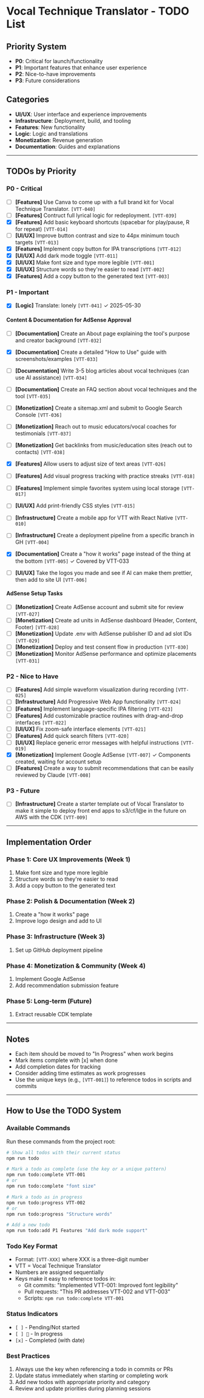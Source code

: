 # Vocal Technique Translator - TODO List

## Priority System

- **P0**: Critical for launch/functionality
- **P1**: Important features that enhance user experience
- **P2**: Nice-to-have improvements
- **P3**: Future considerations

## Categories

- **UI/UX**: User interface and experience improvements
- **Infrastructure**: Deployment, build, and tooling
- **Features**: New functionality
- **Logic**: Logic and translations
- **Monetization**: Revenue generation
- **Documentation**: Guides and explanations

---

## TODOs by Priority

### P0 - Critical

- [ ] **[Features]** Use Canva to come up with a full brand kit for Vocal Technique Translator. `[VTT-040]`
- [ ] **[Features]** Contruct full lyrical logic for redeployment. `[VTT-039]`
- [x] **[Features]** Add basic keyboard shortcuts (spacebar for play/pause, R for repeat) `[VTT-014]`
- [ ] **[UI/UX]** Improve button contrast and size to 44px minimum touch targets `[VTT-013]`
- [x] **[Features]** Implement copy button for IPA transcriptions `[VTT-012]`
- [x] **[UI/UX]** Add dark mode toggle `[VTT-011]`
- [x] **[UI/UX]** Make font size and type more legible `[VTT-001]`
- [x] **[UI/UX]** Structure words so they're easier to read `[VTT-002]`
- [x] **[Features]** Add a copy button to the generated text `[VTT-003]`

### P1 - Important

- [x] **[Logic]** Translate: lonely `[VTT-041]` ✓ 2025-05-30

#### Content & Documentation for AdSense Approval

- [ ] **[Documentation]** Create an About page explaining the tool's purpose and creator background `[VTT-032]`
- [x] **[Documentation]** Create a detailed "How to Use" guide with screenshots/examples `[VTT-033]`
- [ ] **[Documentation]** Write 3-5 blog articles about vocal techniques (can use AI assistance) `[VTT-034]`
- [ ] **[Documentation]** Create an FAQ section about vocal techniques and the tool `[VTT-035]`
- [ ] **[Monetization]** Create a sitemap.xml and submit to Google Search Console `[VTT-036]`
- [ ] **[Monetization]** Reach out to music educators/vocal coaches for testimonials `[VTT-037]`
- [ ] **[Monetization]** Get backlinks from music/education sites (reach out to contacts) `[VTT-038]`

- [x] **[Features]** Allow users to adjust size of text areas `[VTT-026]`
- [ ] **[Features]** Add visual progress tracking with practice streaks `[VTT-018]`
- [ ] **[Features]** Implement simple favorites system using local storage `[VTT-017]`
- [ ] **[UI/UX]** Add print-friendly CSS styles `[VTT-015]`
- [ ] **[Infrastructure]** Create a mobile app for VTT with React Native `[VTT-010]`
- [ ] **[Infrastructure]** Create a deployment pipeline from a specific branch in GH `[VTT-004]`
- [x] **[Documentation]** Create a "how it works" page instead of the thing at the bottom `[VTT-005]` ✓ Covered by VTT-033
- [ ] **[UI/UX]** Take the logos you made and see if AI can make them prettier, then add to site UI `[VTT-006]`

#### AdSense Setup Tasks

- [ ] **[Monetization]** Create AdSense account and submit site for review `[VTT-027]`
- [ ] **[Monetization]** Create ad units in AdSense dashboard (Header, Content, Footer) `[VTT-028]`
- [ ] **[Monetization]** Update .env with AdSense publisher ID and ad slot IDs `[VTT-029]`
- [ ] **[Monetization]** Deploy and test consent flow in production `[VTT-030]`
- [ ] **[Monetization]** Monitor AdSense performance and optimize placements `[VTT-031]`

### P2 - Nice to Have

- [ ] **[Features]** Add simple waveform visualization during recording `[VTT-025]`
- [ ] **[Infrastructure]** Add Progressive Web App functionality `[VTT-024]`
- [ ] **[Features]** Implement language-specific IPA filtering `[VTT-023]`
- [ ] **[Features]** Add customizable practice routines with drag-and-drop interfaces `[VTT-022]`
- [ ] **[UI/UX]** Fix zoom-safe interface elements `[VTT-021]`
- [ ] **[Features]** Add quick search filters `[VTT-020]`
- [ ] **[UI/UX]** Replace generic error messages with helpful instructions `[VTT-019]`
- [x] **[Monetization]** Implement Google AdSense `[VTT-007]` ✓ Components created, waiting for account setup
- [ ] **[Features]** Create a way to submit recommendations that can be easily reviewed by Claude `[VTT-008]`

### P3 - Future

- [ ] **[Infrastructure]** Create a starter template out of Vocal Translator to make it simple to deploy front end apps to s3/cf/l@e in the future on AWS with the CDK `[VTT-009]`

---

## Implementation Order


### Phase 1: Core UX Improvements (Week 1)

1. Make font size and type more legible
2. Structure words so they're easier to read
3. Add a copy button to the generated text

### Phase 2: Polish & Documentation (Week 2)

1. Create a "how it works" page
2. Improve logo design and add to UI

### Phase 3: Infrastructure (Week 3)

1. Set up GitHub deployment pipeline

### Phase 4: Monetization & Community (Week 4)

1. Implement Google AdSense
2. Add recommendation submission feature

### Phase 5: Long-term (Future)

1. Extract reusable CDK template

---

## Notes

- Each item should be moved to "In Progress" when work begins
- Mark items complete with [x] when done
- Add completion dates for tracking
- Consider adding time estimates as work progresses
- Use the unique keys (e.g., `[VTT-001]`) to reference todos in scripts and commits

---

## How to Use the TODO System

### Available Commands

Run these commands from the project root:

```bash
# Show all todos with their current status
npm run todo

# Mark a todo as complete (use the key or a unique pattern)
npm run todo:complete VTT-001
# or
npm run todo:complete "font size"

# Mark a todo as in progress
npm run todo:progress VTT-002
# or
npm run todo:progress "Structure words"

# Add a new todo
npm run todo:add P1 Features "Add dark mode support"
```

### Todo Key Format

- Format: `[VTT-XXX]` where XXX is a three-digit number
- VTT = Vocal Technique Translator
- Numbers are assigned sequentially
- Keys make it easy to reference todos in:
  - Git commits: "Implemented VTT-001: Improved font legibility"
  - Pull requests: "This PR addresses VTT-002 and VTT-003"
  - Scripts: `npm run todo:complete VTT-001`

### Status Indicators

- `[ ]` - Pending/Not started
- `[ ] 🔄` - In progress
- `[x]` - Completed (with date)

### Best Practices

1. Always use the key when referencing a todo in commits or PRs
2. Update status immediately when starting or completing work
3. Add new todos with appropriate priority and category
4. Review and update priorities during planning sessions
